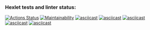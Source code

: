 ### Hexlet tests and linter status:
[![Actions Status](https://github.com/ganiev-dev/java-project-61/actions/workflows/hexlet-check.yml/badge.svg)](https://github.com/ganiev-dev/java-project-61/actions)
[![Maintainability](https://api.codeclimate.com/v1/badges/57d2a6553ec1ff176559/maintainability)](https://codeclimate.com/github/ganiev-dev/java-project-61/maintainability)
[![asciicast](https://asciinema.org/a/707934.svg)](https://asciinema.org/a/707934)
[![asciicast](https://asciinema.org/a/708413.svg)](https://asciinema.org/a/708413)
[![asciicast](https://asciinema.org/a/708429.svg)](https://asciinema.org/a/708429)
[![asciicast](https://asciinema.org/a/708452.svg)](https://asciinema.org/a/708452)
[![asciicast](https://asciinema.org/a/708463.svg)](https://asciinema.org/a/708463)
